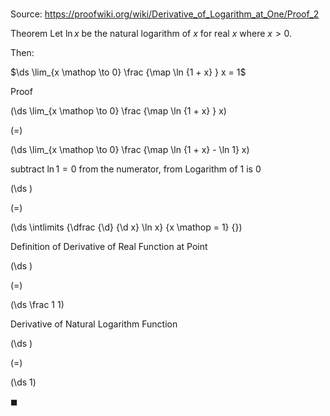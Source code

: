 # 

Source: https://proofwiki.org/wiki/Derivative_of_Logarithm_at_One/Proof_2

Theorem
Let $\ln x$ be the natural logarithm of $x$ for real $x$ where $x > 0$.

Then:

$\ds \lim_{x \mathop \to 0} \frac {\map \ln {1 + x} } x = 1$


Proof













\(\ds \lim_{x \mathop \to 0} \frac {\map \ln {1 + x} } x\)

\(=\)







\(\ds \lim_{x \mathop \to 0} \frac {\map \ln {1 + x} - \ln 1} x\)





subtract $\ln 1 = 0$ from the numerator, from Logarithm of 1 is 0














\(\ds \)

\(=\)







\(\ds \intlimits {\dfrac {\d} {\d x} \ln x} {x \mathop = 1} {}\)





Definition of Derivative of Real Function at Point














\(\ds \)

\(=\)







\(\ds \frac 1 1\)





Derivative of Natural Logarithm Function














\(\ds \)

\(=\)







\(\ds 1\)









$\blacksquare$





